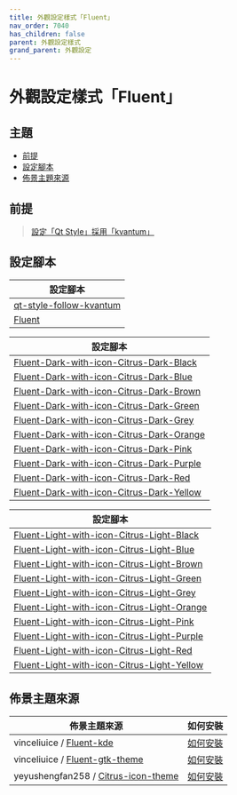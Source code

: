 ```yaml
---
title: 外觀設定樣式「Fluent」
nav_order: 7040
has_children: false
parent: 外觀設定樣式
grand_parent: 外觀設定
---
```



# 外觀設定樣式「Fluent」




## 主題

* [前提](#前提)
* [設定腳本](#設定腳本)
* [佈景主題來源](#佈景主題來源)




## 前提

> [設定「Qt Style」採用「kvantum」](https://samwhelp.github.io/note-about-lingmo/read/howto/config-qt-style.html#設定qt-style採用kvantum)




## 設定腳本

| 設定腳本 |
| ------- |
| [qt-style-follow-kvantum](https://github.com/samwhelp/lingmo-adjustment/tree/main/prototype/main/qt-style-config/qt-style-follow-kvantum) |
| [Fluent](https://github.com/samwhelp/lingmo-adjustment/tree/main/prototype/main/style-config/switch/Fluent) |




| 設定腳本 |
| ------- |
| [Fluent-Dark-with-icon-Citrus-Dark-Black](https://github.com/samwhelp/lingmo-adjustment/tree/main/prototype/main/style-config/switch/Fluent/Fluent-Dark-with-icon-Citrus-Dark-Black) |
| [Fluent-Dark-with-icon-Citrus-Dark-Blue](https://github.com/samwhelp/lingmo-adjustment/tree/main/prototype/main/style-config/switch/Fluent/Fluent-Dark-with-icon-Citrus-Dark-Blue) |
| [Fluent-Dark-with-icon-Citrus-Dark-Brown](https://github.com/samwhelp/lingmo-adjustment/tree/main/prototype/main/style-config/switch/Fluent/Fluent-Dark-with-icon-Citrus-Dark-Brown) |
| [Fluent-Dark-with-icon-Citrus-Dark-Green](https://github.com/samwhelp/lingmo-adjustment/tree/main/prototype/main/style-config/switch/Fluent/Fluent-Dark-with-icon-Citrus-Dark-Green) |
| [Fluent-Dark-with-icon-Citrus-Dark-Grey](https://github.com/samwhelp/lingmo-adjustment/tree/main/prototype/main/style-config/switch/Fluent/Fluent-Dark-with-icon-Citrus-Dark-Grey) |
| [Fluent-Dark-with-icon-Citrus-Dark-Orange](https://github.com/samwhelp/lingmo-adjustment/tree/main/prototype/main/style-config/switch/Fluent/Fluent-Dark-with-icon-Citrus-Dark-Orange) |
| [Fluent-Dark-with-icon-Citrus-Dark-Pink](https://github.com/samwhelp/lingmo-adjustment/tree/main/prototype/main/style-config/switch/Fluent/Fluent-Dark-with-icon-Citrus-Dark-Pink) |
| [Fluent-Dark-with-icon-Citrus-Dark-Purple](https://github.com/samwhelp/lingmo-adjustment/tree/main/prototype/main/style-config/switch/Fluent/Fluent-Dark-with-icon-Citrus-Dark-Purple) |
| [Fluent-Dark-with-icon-Citrus-Dark-Red](https://github.com/samwhelp/lingmo-adjustment/tree/main/prototype/main/style-config/switch/Fluent/Fluent-Dark-with-icon-Citrus-Dark-Red) |
| [Fluent-Dark-with-icon-Citrus-Dark-Yellow](https://github.com/samwhelp/lingmo-adjustment/tree/main/prototype/main/style-config/switch/Fluent/Fluent-Dark-with-icon-Citrus-Dark-Yellow) |




| 設定腳本 |
| ------- |
| [Fluent-Light-with-icon-Citrus-Light-Black](https://github.com/samwhelp/lingmo-adjustment/tree/main/prototype/main/style-config/switch/Fluent/Fluent-Light-with-icon-Citrus-Light-Black) |
| [Fluent-Light-with-icon-Citrus-Light-Blue](https://github.com/samwhelp/lingmo-adjustment/tree/main/prototype/main/style-config/switch/Fluent/Fluent-Light-with-icon-Citrus-Light-Blue) |
| [Fluent-Light-with-icon-Citrus-Light-Brown](https://github.com/samwhelp/lingmo-adjustment/tree/main/prototype/main/style-config/switch/Fluent/Fluent-Light-with-icon-Citrus-Light-Brown) |
| [Fluent-Light-with-icon-Citrus-Light-Green](https://github.com/samwhelp/lingmo-adjustment/tree/main/prototype/main/style-config/switch/Fluent/Fluent-Light-with-icon-Citrus-Light-Green) |
| [Fluent-Light-with-icon-Citrus-Light-Grey](https://github.com/samwhelp/lingmo-adjustment/tree/main/prototype/main/style-config/switch/Fluent/Fluent-Light-with-icon-Citrus-Light-Grey) |
| [Fluent-Light-with-icon-Citrus-Light-Orange](https://github.com/samwhelp/lingmo-adjustment/tree/main/prototype/main/style-config/switch/Fluent/Fluent-Light-with-icon-Citrus-Light-Orange) |
| [Fluent-Light-with-icon-Citrus-Light-Pink](https://github.com/samwhelp/lingmo-adjustment/tree/main/prototype/main/style-config/switch/Fluent/Fluent-Light-with-icon-Citrus-Light-Pink) |
| [Fluent-Light-with-icon-Citrus-Light-Purple](https://github.com/samwhelp/lingmo-adjustment/tree/main/prototype/main/style-config/switch/Fluent/Fluent-Light-with-icon-Citrus-Light-Purple) |
| [Fluent-Light-with-icon-Citrus-Light-Red](https://github.com/samwhelp/lingmo-adjustment/tree/main/prototype/main/style-config/switch/Fluent/Fluent-Light-with-icon-Citrus-Light-Red) |
| [Fluent-Light-with-icon-Citrus-Light-Yellow](https://github.com/samwhelp/lingmo-adjustment/tree/main/prototype/main/style-config/switch/Fluent/Fluent-Light-with-icon-Citrus-Light-Yellow) |




## 佈景主題來源

| 佈景主題來源 | 如何安裝 |
| ---------- | ------- |
| vinceliuice / [Fluent-kde](https://github.com/vinceliuice/Fluent-kde) | [如何安裝](https://samwhelp.github.io/note-about-lingmo/read/subject/theme/source/Fluent.html#如何安裝fluent-kde) |
| vinceliuice / [Fluent-gtk-theme](https://github.com/vinceliuice/Fluent-gtk-theme) | [如何安裝](https://samwhelp.github.io/note-about-lingmo/read/subject/theme/source/Fluent.html#如何安裝fluent-gtk-theme) |
| yeyushengfan258 / [Citrus-icon-theme](https://github.com/yeyushengfan258/Citrus-icon-theme) | [如何安裝](https://samwhelp.github.io/note-about-lingmo/read/subject/theme/source/Citrus.html#如何安裝citrus-icon-theme) |
